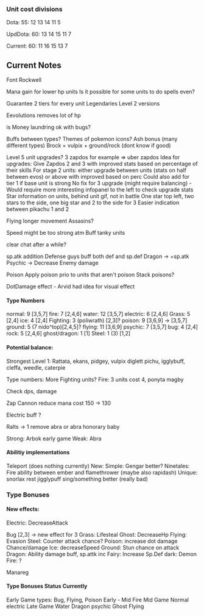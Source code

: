
### Unit cost divisions

Dota:    55: 12 13 14 11 5

UpdDota: 60: 13 14 15 11 7
 
Current: 60: 11 16 15 13 7

## Current Notes

Font Rockwell

Mana gain for lower hp units
  Is it possible for some units to do spells even?

Guarantee 2 tiers for every unit
  Legendaries Level 2 versions

Eevolutions removes lot of hp

is Money laundring ok with bugs?

Buffs between types?
  Themes of pokemon icons?
    Ash bonus (many different types)
    Brock = vulpix + ground/rock (dont know if good)

Level 5 unit upgrades?
  3 zapdos for example => uber zapdos
  Idea for upgrades: 
    Give Zapdos 2 and 3 with improved stats based on percentage of their skills
    For stage 2 units: either upgrade between units (stats on half between evos) or above with improved based on perc
      Could also add for tier 1 if base unit is strong
    No fix for 3 upgrade (might require balancing)
    -
    Would require more interesting infopanel to the left to check upgrade stats
    Star information on units, behind unit gif, not in battle
      One star top left, two stars to the side, one big star and 2 to the side for 3
      Easier indication between pikachu 1 and 2

Flying longer movement
  Assasins?

Speed might be too strong atm
    Buff tanky units

clear chat after a while?

sp.atk addition
  Defense guys buff both def and sp.def
  Dragon -> +sp.atk
  Psychic -> Decrease Enemy damage

Poison
  Apply poison prio to units that aren't poison
  Stack poisons?

DotDamage effect - Arvid had idea for visual effect

#### Type Numbers

normal: 9 [3,5,7]
fire: 7 [2,4,6]
water: 12 [3,5,7]
electric: 6 [2,4,6]
Grass: 5 [2,4]
ice: 4 [2,4]
Fighting: 3 (poliwrath) [2,3]?
poison: 9 [3,6,9] -> [3,5,7]
ground: 5 (7 nido^top)[2,4,5]?
flying: 11 [3,6,9]
psychic: 7 [3,5,7]
bug: 4  [2,4]
rock: 5 [2,4,6]
ghost/dragon: 1 [1]
Steel: 1 (3) [1,2]


#### Potential balance:

  Strongest Level 1:
    Rattata, ekans, pidgey, vulpix     diglett   pichu, igglybuff, cleffa, weedle, caterpie

  Type numbers:
    More Fighting units?
    Fire: 3 units cost 4, ponyta magby 

  Check dps, damage

  Zap Cannon reduce mana cost 150 -> 130

  Electric buff ?

  Ralts -> 1
  remove abra
    or abra honorary baby

  Strong:
    Arbok early game
  Weak:
    Abra

#### Abilitiy implementations
  Teleport (does nothing currently)
  New:
    Simple: 
      Gengar better?
      Ninetales: Fire ability between ember and flamethrower (maybe also rapidash)
    Unique:
      snorlax rest
      jigglypuff sing/something better (really bad)

### Type Bonuses

#### New effects: 
  Electric: DecreaseAttack

  Bug [2,3] -> new effect for 3
  Grass: Lifesteal
  Ghost: DecreaseHp
  Flying: Evasion
  Steel: Counter attack chance?
  Poison: increase dot damage Chance/damage
    Ice: decreaseSpeed
  Ground: Stun chance on attack
  Dragon: Ability damage buff, sp.attk inc
  Fairy: Increase Sp.Def
  dark: Demon
  Fire: ?

  Manareg

#### Type Bonuses Status Currently
  Early Game types:
      Bug, Flying, Poison
  Early - Mid
      Fire
  Mid Game
      Normal electric
  Late Game
      Water Dragon psychic Ghost
      Flying 
    
